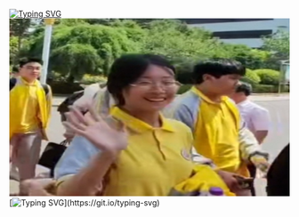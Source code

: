 [![Typing SVG](https://readme-typing-svg.herokuapp.com?font=comfortaa&color=%FFFFFF&size=25&height=40&lines=那年的点点滴滴致我梦中人;她是否能再次来到我的世界;月光透过纱窗洒在我的枕旁;多想让这晚风替我告诉她;在我的青春里感谢有你走过)](https://git.io/typing-svg)
<img   src="https://github.com/nacglalevin/Eternal-Love/blob/main/Beloved.jpg" alt="Beloved" width="520" height="320"/> 
[![Typing SVG](https://readme-typing-svg.herokuapp.com?font=comfortaa&color=%FFFFFF&size=25&height=40&lines=听了一遍又一遍的须尽欢;敬我们2023年的初次相识.)](https://git.io/typing-svg)
 